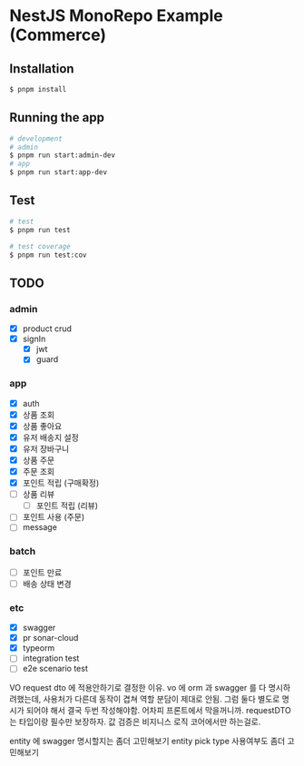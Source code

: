 # NestJS MonoRepo Example (Commerce)

## Installation

```bash
$ pnpm install
```

## Running the app

```bash
# development
# admin
$ pnpm run start:admin-dev
# app
$ pnpm run start:app-dev
```

## Test

```bash
# test
$ pnpm run test

# test coverage
$ pnpm run test:cov
```

## TODO
### admin
- [x] product crud
- [x] signIn
  - [x] jwt
  - [x] guard

### app
- [x] auth
- [x] 상품 조회
- [x] 상품 좋아요
- [x] 유저 배송지 설정
- [x] 유저 장바구니
- [x] 상품 주문
- [x] 주문 조회
- [x] 포인트 적립 (구매확정)
- [ ] 상품 리뷰
  - [ ] 포인트 적립 (리뷰)
- [ ] 포인트 사용 (주문)
- [ ] message

### batch
- [ ] 포인트 만료
- [ ] 배송 상태 변경

### etc
- [x] swagger
- [x] pr sonar-cloud
- [x] typeorm
- [ ] integration test
- [ ] e2e scenario test

VO request dto 에 적용안하기로 결정한 이유.
vo 에 orm 과 swagger 를 다 명시하려했는데, 사용처가 다른데 동작이 겹쳐 역할 분담이 제대로 안됨.
그럼 둘다 별도로 명시가 되어야 해서 결국 두번 작성해야함.
어차피 프론트에서 막을꺼니까.
requestDTO 는 타입이랑 필수만 보장하자.
값 검증은 비지니스 로직 코어에서만 하는걸로.

entity 에 swagger 명시할지는 좀더 고민해보기
entity pick type 사용여부도 좀더 고민해보기
